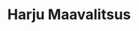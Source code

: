 ---
title: Harju Maavalitsus
maintainer_name: Ken Tikerpäe
maintainer_email: ken.tikerpae@harju.maavalitsus.ee
description: ''
---